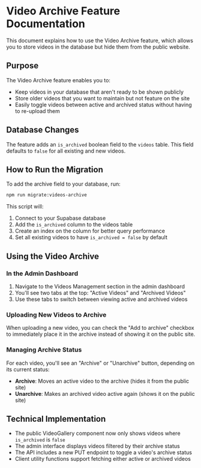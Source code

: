 # Video Archive Feature Documentation

This document explains how to use the Video Archive feature, which allows you to store videos in the database but hide them from the public website.

## Purpose

The Video Archive feature enables you to:

- Keep videos in your database that aren't ready to be shown publicly
- Store older videos that you want to maintain but not feature on the site
- Easily toggle videos between active and archived status without having to re-upload them

## Database Changes

The feature adds an `is_archived` boolean field to the `videos` table. This field defaults to `false` for all existing and new videos.

## How to Run the Migration

To add the archive field to your database, run:

```bash
npm run migrate:videos-archive
```

This script will:
1. Connect to your Supabase database
2. Add the `is_archived` column to the videos table 
3. Create an index on the column for better query performance
4. Set all existing videos to have `is_archived = false` by default

## Using the Video Archive

### In the Admin Dashboard

1. Navigate to the Videos Management section in the admin dashboard
2. You'll see two tabs at the top: "Active Videos" and "Archived Videos"
3. Use these tabs to switch between viewing active and archived videos

### Uploading New Videos to Archive

When uploading a new video, you can check the "Add to archive" checkbox to immediately place it in the archive instead of showing it on the public site.

### Managing Archive Status

For each video, you'll see an "Archive" or "Unarchive" button, depending on its current status:

- **Archive**: Moves an active video to the archive (hides it from the public site)
- **Unarchive**: Makes an archived video active again (shows it on the public site)

## Technical Implementation

- The public VideoGallery component now only shows videos where `is_archived` is `false`
- The admin interface displays videos filtered by their archive status
- The API includes a new PUT endpoint to toggle a video's archive status
- Client utility functions support fetching either active or archived videos 